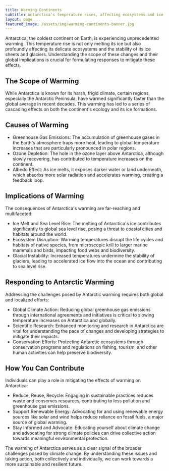 ```yaml
---
title: Warming Continents
subtitle: Antarctica's temperature rises, affecting ecosystems and ice stability
layout: page
featured_image: /assets/img/warming-continents-banner.jpg
---
```


Antarctica, the coldest continent on Earth, is experiencing unprecedented
warming. This temperature rise is not only melting its ice but also profoundly
affecting its delicate ecosystems and the stability of its ice sheets and
glaciers. Understanding the scope of these changes and their global
implications is crucial for formulating responses to mitigate these effects.

## The Scope of Warming

While Antarctica is known for its harsh, frigid climate, certain regions,
especially the Antarctic Peninsula, have warmed significantly faster than the
global average in recent decades. This warming has led to a series of cascading
effects on both the continent's ecology and its ice formations.

## Causes of Warming

- Greenhouse Gas Emissions: The accumulation of greenhouse gases in the Earth's
  atmosphere traps more heat, leading to global temperature increases that are
  particularly pronounced in polar regions.
- Ozone Depletion: The hole in the ozone layer above Antarctica, although
  slowly recovering, has contributed to temperature increases on the continent.
- Albedo Effect: As ice melts, it exposes darker water or land underneath,
  which absorbs more solar radiation and accelerates warming, creating a
  feedback loop.

## Implications of Warming

The consequences of Antarctica's warming are far-reaching and multifaceted:

- Ice Melt and Sea Level Rise: The melting of Antarctica's ice contributes
  significantly to global sea level rise, posing a threat to coastal cities and
  habitats around the world.
- Ecosystem Disruption: Warming temperatures disrupt the life cycles and
  habitats of native species, from microscopic krill to larger marine mammals
  and birds, impacting food webs and biodiversity.
- Glacial Instability: Increased temperatures undermine the stability of
  glaciers, leading to accelerated ice flow into the ocean and contributing to
  sea level rise.

## Responding to Antarctic Warming

Addressing the challenges posed by Antarctic warming requires both global and
localized efforts:

- Global Climate Action: Reducing global greenhouse gas emissions through
  international agreements and initiatives is critical to slowing temperature
  increases on Antarctica and globally.
- Scientific Research: Enhanced monitoring and research in Antarctica are vital
  for understanding the pace of changes and developing strategies to mitigate
  their impacts.
- Conservation Efforts: Protecting Antarctic ecosystems through conservation
  programs and regulations on fishing, tourism, and other human activities can
  help preserve biodiversity.

## How You Can Contribute

Individuals can play a role in mitigating the effects of warming on Antarctica:

- Reduce, Reuse, Recycle: Engaging in sustainable practices reduces waste and
  conserves resources, contributing to less pollution and greenhouse gas
  emissions.
- Support Renewable Energy: Advocating for and using renewable energy sources
  like solar and wind helps reduce reliance on fossil fuels, a major source of
  global warming.
- Stay Informed and Advocate: Educating yourself about climate change and
  advocating for strong climate policies can drive collective action towards
  meaningful environmental protection.

The warming of Antarctica serves as a clear signal of the broader challenges
posed by climate change. By understanding these issues and taking action, both
collectively and individually, we can work towards a more sustainable and
resilient future.
